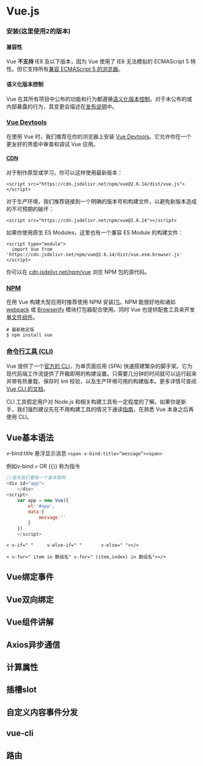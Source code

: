# Vue.js

### 安装(这里使用2的版本)

#### 兼容性

Vue **不支持** IE8 及以下版本，因为 Vue 使用了 IE8 无法模拟的 ECMAScript 5 特性。但它支持所有[兼容 ECMAScript 5 的浏览器](https://caniuse.com/#feat=es5)。

#### 语义化版本控制

Vue 在其所有项目中公布的功能和行为都遵循[语义化版本控制](https://semver.org/lang/zh-CN/)。对于未公布的或内部暴露的行为，其变更会描述在[发布说明](https://github.com/vuejs/vue/releases)中。

### [Vue Devtools](https://cn.vuejs.org/v2/guide/installation.html#Vue-Devtools)

在使用 Vue 时，我们推荐在你的浏览器上安装 [Vue Devtools](https://github.com/vuejs/vue-devtools#vue-devtools)。它允许你在一个更友好的界面中审查和调试 Vue 应用。

#### [CDN](https://cn.vuejs.org/v2/guide/installation.html#CDN)

对于制作原型或学习，你可以这样使用最新版本：

```
<script src="https://cdn.jsdelivr.net/npm/vue@2.6.14/dist/vue.js"></script>
```

对于生产环境，我们推荐链接到一个明确的版本号和构建文件，以避免新版本造成的不可预期的破坏：

```
<script src="https://cdn.jsdelivr.net/npm/vue@2.6.14"></script>
```

如果你使用原生 ES Modules，这里也有一个兼容 ES Module 的构建文件：

```
<script type="module">
  import Vue from 'https://cdn.jsdelivr.net/npm/vue@2.6.14/dist/vue.esm.browser.js'
</script>
```

你可以在 [cdn.jsdelivr.net/npm/vue](https://cdn.jsdelivr.net/npm/vue/) 浏览 NPM 包的源代码。



### [NPM](https://cn.vuejs.org/v2/guide/installation.html#NPM)

在用 Vue 构建大型应用时推荐使用 NPM 安装[[1\]](https://cn.vuejs.org/v2/guide/installation.html#footnote-1)。NPM 能很好地和诸如 [webpack](https://webpack.js.org/) 或 [Browserify](http://browserify.org/) 模块打包器配合使用。同时 Vue 也提供配套工具来开发[单文件组件](https://cn.vuejs.org/v2/guide/single-file-components.html)。

```
# 最新稳定版
$ npm install vue
```

### [命令行工具 (CLI)](https://cn.vuejs.org/v2/guide/installation.html#命令行工具-CLI)

Vue 提供了一个[官方的 CLI](https://github.com/vuejs/vue-cli)，为单页面应用 (SPA) 快速搭建繁杂的脚手架。它为现代前端工作流提供了开箱即用的构建设置。只需要几分钟的时间就可以运行起来并带有热重载、保存时 lint 校验，以及生产环境可用的构建版本。更多详情可查阅 [Vue CLI 的文档](https://cli.vuejs.org/)。

CLI 工具假定用户对 Node.js 和相关构建工具有一定程度的了解。如果你是新手，我们强烈建议先在不用构建工具的情况下通读[指南](https://cn.vuejs.org/v2/guide/)，在熟悉 Vue 本身之后再使用 CLI。



## Vue基本语法

v-bind:title 悬浮显示消息 `<span v-bind:title=“message”><span>`

例如v-bind:= OR {{}} 称为指令

``` javascript
//首先我们要有一个基本架构
<div id="app">
    </div>
<script>
    var app = new Vue({
        el:'#app',
        data:{
            message:''
        }
    })
    </script>
```

`< v-if=" " 	v-else-if=" "		v-else=" "></>`

`< v-for=" item in 数组名"	v-for=" (item,index) in 数组名"></>`



## Vue绑定事件



## Vue双向绑定



## Vue组件讲解



## Axios异步通信



## 计算属性



## 插槽slot



## 自定义内容事件分发



## vue-cli



## 路由

